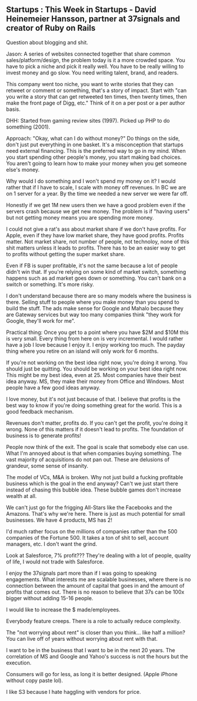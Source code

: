 ## Startups : This Week in Startups - David Heinemeier Hansson, partner at 37signals and creator of Ruby on Rails

Question about blogging and shit.

Jason: A series of websites connected together that share common sales/platform/design, the problem today is it a more crowded space. You have to pick a niche and pick it really well. You have to be really willing to invest money and go slow. You need writing talent, brand, and readers. 

This company went too niche, you want to write stories that they can retweet or comment or something, that's a story of impact. Start with "can you write a story that can get retweeted ten times, then twenty times, then make the front page of Digg, etc." Think of it on a per post or a per author basis.

DHH: Started from gaming review sites (1997). Picked up PHP to do something (2001). 

Approach: "Okay, what can I do without money?" Do things on the side, don't just put everything in one basket. It's a misconception that startups need external financing. This is the preferred way to go in my mind. When you start spending other people's money, you start making bad choices. You aren't going to learn how to make your money when you get someone else's money.

Why would I do something and I won't spend my money on it? I would rather that if I have to scale, I scale with money off revenues. In BC we are on 1 server for a year. By the time we needed a new server we were far off.

Honestly if we get 1M new users then we have a good problem even if the servers crash because we get new money. The problem is if "having users" but not getting money means you are spending more money.

I could not give a rat's ass about market share if we don't have profits. For Apple, even if they have low market share, they have good profits. Profits matter. Not market share, not number of people, not technoloy, none of this shit matters unless it leads to profits. There has to be an easier way to get to profits without getting the super market share.

Even if FB is super profitable, it's not the same because a lot of people didn't win that. If you're relying on some kind of market switch, something happens such as ad market goes down or something. You can't bank on a switch or something. It's more risky.

I don't understand because there are so many models where the business is there. Selling stuff to people where you make money than you spend to build the stuff. The ads make sense for Google and Mahalo because they are Gateway services but way too many companies think "they work for Google, they'll work for me".

Practical thing: Once you get to a point where you have $2M and $10M this is very small. Every thing from here on is very incremental. I would rather have a job I love because I enjoy it. I enjoy working too much. The payday thing where you retire on an island will only work for 6 months.

If you're not working on the best idea right now, you're doing it wrong. You should just be quitting. You should be working on your best idea right now. This might be my best idea, even at 25. Most companies have their best idea anyway. MS, they make their money from Office and Windows. Most people have a few good ideas anyway.

I love money, but it's not just because of that. I believe that profits is the best way to know if you're doing something great for the world. This is a good feedback mechanism.

Revenues don't matter, profits do. If you can't get the profit, you're doing it wrong. None of this matters if it doesn't lead to profits. The foundation of business is to generate profits!

People now think of the exit. The goal is scale that somebody else can use. What I'm annoyed about is that when companies buying something. The vast majority of acquisitions do not pan out. These are delusions of grandeur, some sense of insanity.

The model of VCs, M&A is broken. Why not just build a fucking profitable business which is the goal in the end anyway? Can't we just start there instead of chasing this bubble idea. These bubble games don't increase wealth at all.

We can't just go for the frigging All-Stars like the Facebooks and the Amazons. That's why we're here. There is just as much potential for small businesses. We have 4 products, MS has 2!

I'd much rather focus on the millions of companies rather than the 500 companies of the Fortune 500. It takes a ton of shit to sell, account managers, etc. I don't want the grind.

Look at Salesforce, 7% profit??? They're dealing with a lot of people, quality of life, I would not trade with Salesforce.

I enjoy the 37signals part more than if I was going to speaking engagements.  What interests me are scalable businesses, where there is no connection between the amount of capital that goes in and the amount of profits that comes out. There is no reason to believe that 37s can be 100x bigger without adding 15-16 people.

I would like to increase the $ made/employees.

Everybody feature creeps. There is a role to actually reduce complexity. 

The "not worrying about rent" is closer than you think... like half a million? You can live off of years without worrying about rent with that. 

I want to be in the business that I want to be in the next 20 years. The correlation of MS and Google and Yahoo's success is not the hours but the execution.

Consumers will go for less, as long it is better designed. (Apple iPhone without copy paste lol).

I like S3 because I hate haggling with vendors for price.
